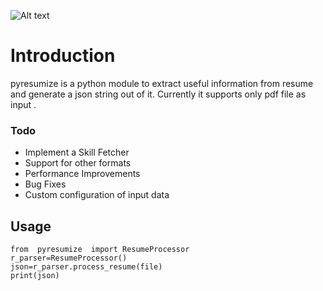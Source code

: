 
![Alt text](logo.png?raw=true  "Logo")

# Introduction
pyresumize is a python module to extract useful information from resume and generate a json string out of it. Currently it supports only pdf file as input . 

### Todo
* Implement a Skill Fetcher
* Support for other formats
* Performance Improvements
* Bug Fixes
* Custom configuration of input data

## Usage

    from  pyresumize  import ResumeProcessor
    r_parser=ResumeProcessor()
    json=r_parser.process_resume(file)
    print(json)

